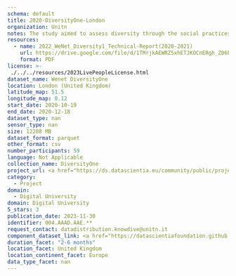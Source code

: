 ```yaml
---
schema: default
title: 2020-DiversityOne-London
organization: Unitn
notes: The study aimed to assess diversity through the social practices and daily behaviors of university students from eight different countries. The research was carried out in two phases. Initially, a large sample of students from Denmark, Italy, Mongolia, Paraguay, the United Kingdom, China, Mexico, and India, completed a survey on their social practices, as well as their socio-demographic, cultural, and psychological elements. In the second phase, a sub-sample of the respondents engaged in a four-week data collection by using an innovative smartphone application called iLog. This app collected data from thirty-four smartphone sensors around the clock, allowing for an in-depth investigation into the diversity and daily routines of university students across countries, both synchronically and diachronically.
resources:
  - name: 2022_WeNet_Diversity1_Technical-Report(2020-2021)
    url: https://drive.google.com/file/d/1TMrjkAEWRZ5xhETJKOCnERgh_Z06PO2E/view?usp=drive_link
    format: PDF
license: >-
 ./../../resources/2023LivePeopleLicense.html
dataset_name: Wenet DiversityOne
location: London (United Kingdom)
latitude_map: 51.5
longitude_map: 0.12
start_date: 2020-10-19
end_date: 2020-12-18
dataset_type: nan
sensor_type: nan
size: 12288 MB
dataset_format: parquet
other_format: csv
number_participants: 59
language: Not Applicable
collection_name: DiversityOne
project_url: <a href="https://ds.datascientia.eu/community/public/projects/ff8fb8d9-ecfd-4c39-bc09-c80eb4d90399">https://ds.datascientia.eu/community/public/projects/ff8fb8d9-ecfd-4c39-bc09-c80eb4d90399</a>
category: 
  - Project
domain: 
  - Digital University
domain: Digital University
5_stars: 3
publication_date: 2023-11-30
identifier: 004.AAAD.AAE.**
request_contact: datadistribution.knowdive@unitn.it
component_dataset_link: <a href="https://datascientiafoundation.github.io/LivePeople/datasets/2020-DV1-London-App-usage/">2020-DV1-London-App-usage</a>, <a href="https://datascientiafoundation.github.io/LivePeople/datasets/2020-DV1-London-Connectivity/">2020-DV1-London-Connectivity</a>, <a href="https://datascientiafoundation.github.io/LivePeople/datasets/2020-DV1-London-Device-usage/">2020-DV1-London-Device-usage</a>, <a href="https://datascientiafoundation.github.io/LivePeople/datasets/2020-DV1-London-Diachronic-Interactions/">2020-DV1-London-Diachronic-Interactions</a>, <a href="https://datascientiafoundation.github.io/LivePeople/datasets/2020-DV1-London-Environment/">2020-DV1-London-Environment</a>, <a href="https://datascientiafoundation.github.io/LivePeople/datasets/2020-DV1-London-Motion/">2020-DV1-London-Motion</a>, <a href="https://datascientiafoundation.github.io/LivePeople/datasets/2020-DV1-London-Position/">2020-DV1-London-Position</a>, <a href="https://datascientiafoundation.github.io/LivePeople/datasets/2020-DV1-London-Synchronic-Interactions/">2020-DV1-London-Synchronic-Interactions</a>
duration_facet: "2-6 months"
location_facet: United Kingdom
location_continent_facet: Europe
data_type_facet: nan
---
```

